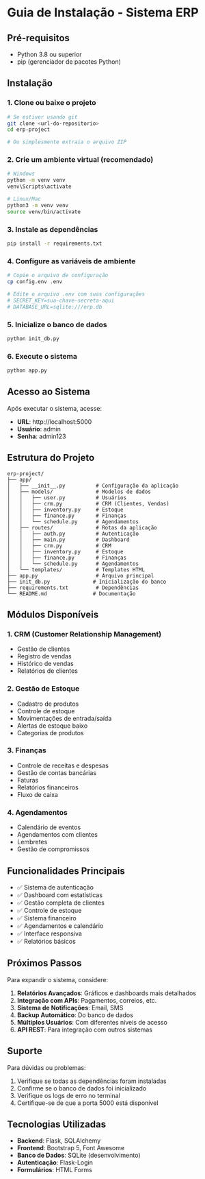 # Guia de Instalação - Sistema ERP

## Pré-requisitos

- Python 3.8 ou superior
- pip (gerenciador de pacotes Python)

## Instalação

### 1. Clone ou baixe o projeto
```bash
# Se estiver usando git
git clone <url-do-repositorio>
cd erp-project

# Ou simplesmente extraia o arquivo ZIP
```

### 2. Crie um ambiente virtual (recomendado)
```bash
# Windows
python -m venv venv
venv\Scripts\activate

# Linux/Mac
python3 -m venv venv
source venv/bin/activate
```

### 3. Instale as dependências
```bash
pip install -r requirements.txt
```

### 4. Configure as variáveis de ambiente
```bash
# Copie o arquivo de configuração
cp config.env .env

# Edite o arquivo .env com suas configurações
# SECRET_KEY=sua-chave-secreta-aqui
# DATABASE_URL=sqlite:///erp.db
```

### 5. Inicialize o banco de dados
```bash
python init_db.py
```

### 6. Execute o sistema
```bash
python app.py
```

## Acesso ao Sistema

Após executar o sistema, acesse:
- **URL**: http://localhost:5000
- **Usuário**: admin
- **Senha**: admin123

## Estrutura do Projeto

```
erp-project/
├── app/
│   ├── __init__.py          # Configuração da aplicação
│   ├── models/              # Modelos de dados
│   │   ├── user.py          # Usuários
│   │   ├── crm.py           # CRM (Clientes, Vendas)
│   │   ├── inventory.py     # Estoque
│   │   ├── finance.py       # Finanças
│   │   └── schedule.py      # Agendamentos
│   ├── routes/              # Rotas da aplicação
│   │   ├── auth.py          # Autenticação
│   │   ├── main.py          # Dashboard
│   │   ├── crm.py           # CRM
│   │   ├── inventory.py     # Estoque
│   │   ├── finance.py       # Finanças
│   │   └── schedule.py      # Agendamentos
│   └── templates/           # Templates HTML
├── app.py                   # Arquivo principal
├── init_db.py              # Inicialização do banco
├── requirements.txt         # Dependências
└── README.md               # Documentação
```

## Módulos Disponíveis

### 1. CRM (Customer Relationship Management)
- Gestão de clientes
- Registro de vendas
- Histórico de vendas
- Relatórios de clientes

### 2. Gestão de Estoque
- Cadastro de produtos
- Controle de estoque
- Movimentações de entrada/saída
- Alertas de estoque baixo
- Categorias de produtos

### 3. Finanças
- Controle de receitas e despesas
- Gestão de contas bancárias
- Faturas
- Relatórios financeiros
- Fluxo de caixa

### 4. Agendamentos
- Calendário de eventos
- Agendamentos com clientes
- Lembretes
- Gestão de compromissos

## Funcionalidades Principais

- ✅ Sistema de autenticação
- ✅ Dashboard com estatísticas
- ✅ Gestão completa de clientes
- ✅ Controle de estoque
- ✅ Sistema financeiro
- ✅ Agendamentos e calendário
- ✅ Interface responsiva
- ✅ Relatórios básicos

## Próximos Passos

Para expandir o sistema, considere:

1. **Relatórios Avançados**: Gráficos e dashboards mais detalhados
2. **Integração com APIs**: Pagamentos, correios, etc.
3. **Sistema de Notificações**: Email, SMS
4. **Backup Automático**: Do banco de dados
5. **Múltiplos Usuários**: Com diferentes níveis de acesso
6. **API REST**: Para integração com outros sistemas

## Suporte

Para dúvidas ou problemas:
1. Verifique se todas as dependências foram instaladas
2. Confirme se o banco de dados foi inicializado
3. Verifique os logs de erro no terminal
4. Certifique-se de que a porta 5000 está disponível

## Tecnologias Utilizadas

- **Backend**: Flask, SQLAlchemy
- **Frontend**: Bootstrap 5, Font Awesome
- **Banco de Dados**: SQLite (desenvolvimento)
- **Autenticação**: Flask-Login
- **Formulários**: HTML Forms


